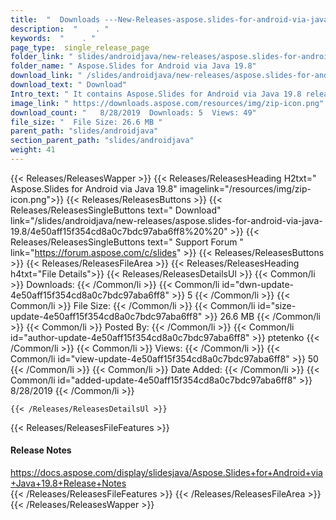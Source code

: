 ```yaml
---
title:  "  Downloads ---New-Releases-aspose.slides-for-android-via-java-19.8 . " 
description:  "    . " 
keywords:  "    . " 
page_type:  single_release_page
folder_link: " slides/androidjava/new-releases/aspose.slides-for-android-via-java-19.8/"
folder_name: " Aspose.Slides for Android via Java 19.8"
download_link: " /slides/androidjava/new-releases/aspose.slides-for-android-via-java-19.8/4e50aff15f354cd8a0c7bdc97aba6ff8"
download_text: " Download"
Intro_text: " It contains Aspose.Slides for Android via Java 19.8 release."
image_link: " https://downloads.aspose.com/resources/img/zip-icon.png"
download_count: "   8/28/2019  Downloads: 5  Views: 49"
file_size: "  File Size: 26.6 MB "
parent_path: "slides/androidjava"
section_parent_path: "slides/androidjava"
weight: 41 
---
```


{{< Releases/ReleasesWapper >}}
  {{< Releases/ReleasesHeading H2txt=" Aspose.Slides for Android via Java 19.8" imagelink="/resources/img/zip-icon.png">}}
  {{< Releases/ReleasesButtons >}}
    {{< Releases/ReleasesSingleButtons text=" Download" link="/slides/androidjava/new-releases/aspose.slides-for-android-via-java-19.8/4e50aff15f354cd8a0c7bdc97aba6ff8%20%20" >}}
    {{< Releases/ReleasesSingleButtons text=" Support Forum " link="https://forum.aspose.com/c/slides" >}}
  {{< Releases/ReleasesButtons >}}
  {{< Releases/ReleasesFileArea >}}
    {{< Releases/ReleasesHeading h4txt="File Details">}}
    {{< Releases/ReleasesDetailsUl >}}
            {{< Common/li  >}} Downloads: {{< /Common/li >}} 
      {{< Common/li id="dwn-update-4e50aff15f354cd8a0c7bdc97aba6ff8" >}} 5 {{< /Common/li >}} 
      {{< Common/li  >}} File Size: {{< /Common/li >}} 
      {{< Common/li id="size-update-4e50aff15f354cd8a0c7bdc97aba6ff8" >}} 26.6 MB {{< /Common/li >}} 
      {{< Common/li  >}} Posted By: {{< /Common/li >}} 
      {{< Common/li id="author-update-4e50aff15f354cd8a0c7bdc97aba6ff8" >}} ptetenko {{< /Common/li >}} 
      {{< Common/li  >}} Views: {{< /Common/li >}} 
      {{< Common/li id="view-update-4e50aff15f354cd8a0c7bdc97aba6ff8" >}} 50 {{< /Common/li >}} 
      {{< Common/li  >}} Date Added: {{< /Common/li >}} 
      {{< Common/li id="added-update-4e50aff15f354cd8a0c7bdc97aba6ff8" >}} 8/28/2019 {{< /Common/li >}} 

    {{< /Releases/ReleasesDetailsUl >}}

  {{< Releases/ReleasesFileFeatures >}}
      <h4>Release Notes</h4><div><a href="https://docs.aspose.com/display/slidesjava/Aspose.Slides+for+Android+via+Java+19.8+Release+Notes">https://docs.aspose.com/display/slidesjava/Aspose.Slides+for+Android+via+Java+19.8+Release+Notes</a></div>
  {{< /Releases/ReleasesFileFeatures >}}
 {{< /Releases/ReleasesFileArea >}}
{{< /Releases/ReleasesWapper >}}


